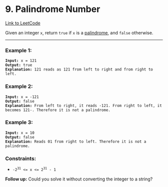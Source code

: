 # 9. Palindrome Number

[Link to LeetCode](https://leetcode.com/problems/palindrome-number/)

Given an integer `x`, return `true` if `x` is a [palindrome](../../helper-docs/palindrome.md), and `false` otherwise.

---

### Example 1:

<pre><code><strong>Input:</strong> x = 121
<strong>Output:</strong> true
<strong>Explanation:</strong> 121 reads as 121 from left to right and from right to left.</code></pre>

### Example 2:

<pre><code><strong>Input:</strong> x = -121
<strong>Output:</strong> false
<strong>Explanation:</strong> From left to right, it reads -121. From right to left, it becomes 121-. Therefore it is not a palindrome.</code></pre>

### Example 3:

<pre><code><strong>Input:</strong> x = 10
<strong>Output:</strong> false
<strong>Explanation:</strong> Reads 01 from right to left. Therefore it is not a palindrome.</code></pre>

### Constraints:

* <code>-2<sup>31</sup> <= x <= 2<sup>31</sup> - 1</code>
 

<strong>Follow up:</strong> Could you solve it without converting the integer to a string?